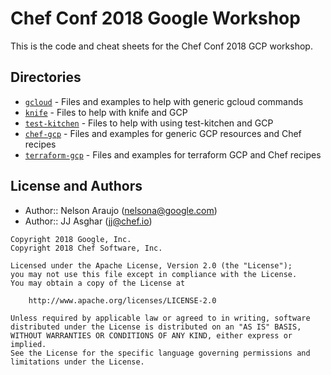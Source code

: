 # Chef Conf 2018 Google Workshop

This is the code and cheat sheets for the Chef Conf 2018 GCP workshop.

## Directories

- [`gcloud`](gcloud/) - Files and examples to help with generic gcloud commands
- [`knife`](knife/) - Files to help with knife and GCP
- [`test-kitchen`](test-kitchen/) - Files to help with using test-kitchen and GCP
- [`chef-gcp`](chef-gcp/) - Files and examples for generic GCP resources and Chef recipes
- [`terraform-gcp`](terraform-gcp/) - Files and examples for terraform GCP and Chef recipes

## License and Authors
- Author:: Nelson Araujo (nelsona@google.com)
- Author:: JJ Asghar (jj@chef.io)

```text
Copyright 2018 Google, Inc.
Copyright 2018 Chef Software, Inc.

Licensed under the Apache License, Version 2.0 (the "License");
you may not use this file except in compliance with the License.
You may obtain a copy of the License at

    http://www.apache.org/licenses/LICENSE-2.0

Unless required by applicable law or agreed to in writing, software
distributed under the License is distributed on an "AS IS" BASIS,
WITHOUT WARRANTIES OR CONDITIONS OF ANY KIND, either express or implied.
See the License for the specific language governing permissions and
limitations under the License.
```
